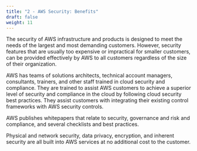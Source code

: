 ```yaml
---
title: "2 - AWS Security: Benefits"
draft: false
weight: 11
---
```


The security of AWS infrastructure and products is designed to meet the needs of the largest and most demanding customers. However, security features that are usually too expensive or impractical for smaller customers, can be provided effectively by AWS to all customers regardless of the size of their organization. 

AWS has teams of solutions architects, technical account managers, consultants, trainers, and other staff trained in cloud security and compliance. They are trained to assist AWS customers to achieve a superior level of security and compliance in the cloud by following cloud security best practices. They assist customers with integrating their existing control frameworks with AWS security controls. 

AWS publishes whitepapers that relate to security, governance and risk and compliance, and several checklists and best practices.

Physical and network security, data privacy, encryption, and inherent security are all built into AWS services at no additional cost to the customer. 
